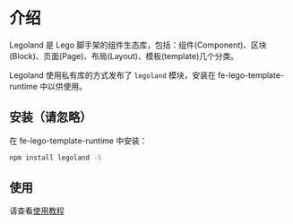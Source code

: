 # 介绍

Legoland 是 Lego 脚手架的组件生态库，包括：组件(Component)、区块(Block)、页面(Page)、布局(Layout)、模板(template)几个分类。

Legoland 使用私有库的方式发布了 `legoland` 模块，安装在 fe-lego-template-runtime 中以供使用。


## 安装（请忽略）

在 fe-lego-template-runtime 中安装：

```bash
npm install legoland -S
```

## 使用

请查看[使用教程](/docs/start)
